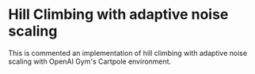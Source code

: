 
# Hill Climbing with adaptive noise scaling

This is commented an implementation of hill climbing with adaptive noise scaling with OpenAI Gym's Cartpole environment.

